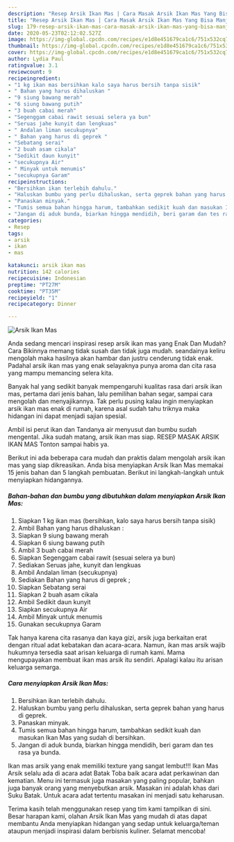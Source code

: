 ```yaml
---
description: "Resep Arsik Ikan Mas | Cara Masak Arsik Ikan Mas Yang Bisa Manjain Lidah"
title: "Resep Arsik Ikan Mas | Cara Masak Arsik Ikan Mas Yang Bisa Manjain Lidah"
slug: 179-resep-arsik-ikan-mas-cara-masak-arsik-ikan-mas-yang-bisa-manjain-lidah
date: 2020-05-23T02:12:02.527Z
image: https://img-global.cpcdn.com/recipes/e1d8e451679ca1c6/751x532cq70/arsik-ikan-mas-foto-resep-utama.jpg
thumbnail: https://img-global.cpcdn.com/recipes/e1d8e451679ca1c6/751x532cq70/arsik-ikan-mas-foto-resep-utama.jpg
cover: https://img-global.cpcdn.com/recipes/e1d8e451679ca1c6/751x532cq70/arsik-ikan-mas-foto-resep-utama.jpg
author: Lydia Paul
ratingvalue: 3.1
reviewcount: 9
recipeingredient:
- "1 kg ikan mas bersihkan kalo saya harus bersih tanpa sisik"
- " Bahan yang harus dihaluskan "
- "9 siung bawang merah"
- "6 siung bawang putih"
- "3 buah cabai merah"
- "Segenggam cabai rawit sesuai selera ya bun"
- "Seruas jahe kunyit dan lengkuas"
- " Andalan liman secukupnya"
- " Bahan yang harus di geprek "
- "Sebatang serai"
- "2 buah asam cikala"
- "Sedikit daun kunyit"
- "secukupnya Air"
- " Minyak untuk menumis"
- "secukupnya Garam"
recipeinstructions:
- "Bersihkan ikan terlebih dahulu."
- "Haluskan bumbu yang perlu dihaluskan, serta geprek bahan yang harus di geprek."
- "Panaskan minyak."
- "Tumis semua bahan hingga harum, tambahkan sedikit kuah dan masukan Ikan Mas yang sudah di bersihkan."
- "Jangan di aduk bunda, biarkan hingga mendidih, beri garam dan tes rasa ya bunda."
categories:
- Resep
tags:
- arsik
- ikan
- mas

katakunci: arsik ikan mas 
nutrition: 142 calories
recipecuisine: Indonesian
preptime: "PT27M"
cooktime: "PT35M"
recipeyield: "1"
recipecategory: Dinner

---
```



![Arsik Ikan Mas](https://img-global.cpcdn.com/recipes/e1d8e451679ca1c6/751x532cq70/arsik-ikan-mas-foto-resep-utama.jpg)

Anda sedang mencari inspirasi resep arsik ikan mas yang Enak Dan Mudah? Cara Bikinnya memang tidak susah dan tidak juga mudah. seandainya keliru mengolah maka hasilnya akan hambar dan justru cenderung tidak enak. Padahal arsik ikan mas yang enak selayaknya punya aroma dan cita rasa yang mampu memancing selera kita.

Banyak hal yang sedikit banyak mempengaruhi kualitas rasa dari arsik ikan mas, pertama dari jenis bahan, lalu pemilihan bahan segar, sampai cara mengolah dan menyajikannya. Tak perlu pusing kalau ingin menyiapkan arsik ikan mas enak di rumah, karena asal sudah tahu triknya maka hidangan ini dapat menjadi sajian spesial.

Ambil isi perut ikan dan Tandanya air menyusut dan bumbu sudah mengental. Jika sudah matang, arsik ikan mas siap. RESEP MASAK ARSIK IKAN MAS Tonton sampai habis ya.


Berikut ini ada beberapa cara mudah dan praktis dalam mengolah arsik ikan mas yang siap dikreasikan. Anda bisa menyiapkan Arsik Ikan Mas memakai 15 jenis bahan dan 5 langkah pembuatan. Berikut ini langkah-langkah untuk menyiapkan hidangannya.

<!--inarticleads1-->

##### Bahan-bahan dan bumbu yang dibutuhkan dalam menyiapkan Arsik Ikan Mas:

1. Siapkan 1 kg ikan mas (bersihkan, kalo saya harus bersih tanpa sisik)
1. Ambil  Bahan yang harus dihaluskan :
1. Siapkan 9 siung bawang merah
1. Siapkan 6 siung bawang putih
1. Ambil 3 buah cabai merah
1. Siapkan Segenggam cabai rawit (sesuai selera ya bun)
1. Sediakan Seruas jahe, kunyit dan lengkuas
1. Ambil  Andalan liman (secukupnya)
1. Sediakan  Bahan yang harus di geprek ;
1. Siapkan Sebatang serai
1. Siapkan 2 buah asam cikala
1. Ambil Sedikit daun kunyit
1. Siapkan secukupnya Air
1. Ambil  Minyak untuk menumis
1. Gunakan secukupnya Garam


Tak hanya karena cita rasanya dan kaya gizi, arsik juga berkaitan erat dengan ritual adat kebatakan dan acara-acara. Namun, ikan mas arsik wajib hukumnya tersedia saat arisan keluarga di rumah kami. Mama mengupayakan membuat ikan mas arsik itu sendiri. Apalagi kalau itu arisan keluarga semarga. 

<!--inarticleads2-->

##### Cara menyiapkan Arsik Ikan Mas:

1. Bersihkan ikan terlebih dahulu.
1. Haluskan bumbu yang perlu dihaluskan, serta geprek bahan yang harus di geprek.
1. Panaskan minyak.
1. Tumis semua bahan hingga harum, tambahkan sedikit kuah dan masukan Ikan Mas yang sudah di bersihkan.
1. Jangan di aduk bunda, biarkan hingga mendidih, beri garam dan tes rasa ya bunda.


Ikan mas arsik yang enak memiliki texture yang sangat lembut!!! Ikan Mas Arsik selalu ada di acara adat Batak Toba baik acara adat perkawinan dan kematian. Menu ini termasuk juga masakan yang paling popular, bahkan juga banyak orang yang menyebutkan arsik. Masakan ini adalah khas dari Suku Batak. Untuk acara adat tertentu masakan ini menjadi satu keharusan. 

Terima kasih telah menggunakan resep yang tim kami tampilkan di sini. Besar harapan kami, olahan Arsik Ikan Mas yang mudah di atas dapat membantu Anda menyiapkan hidangan yang sedap untuk keluarga/teman ataupun menjadi inspirasi dalam berbisnis kuliner. Selamat mencoba!
